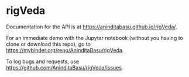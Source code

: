 # rigVeda

Documentation for the API is at https://aninditabasu.github.io/rigVeda/.

For an immediate demo with the Jupyter notebook (without you having to clone or download this repo), go to https://mybinder.org/repo/AninditaBasu/rigVeda.

To log bugs and requests, use https://github.com/AninditaBasu/rigVeda/issues.
